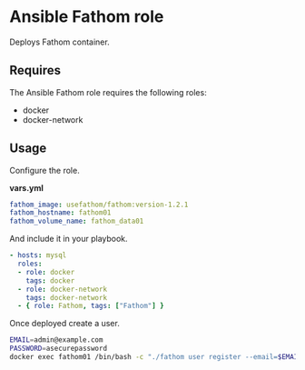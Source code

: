 # Ansible Fathom role

Deploys Fathom container.

## Requires

The Ansible Fathom role requires the following roles:

* docker
* docker-network

## Usage

Configure the role.

**vars.yml**

```yml
fathom_image: usefathom/fathom:version-1.2.1
fathom_hostname: fathom01
fathom_volume_name: fathom_data01
````

And include it in your playbook.

```yml
- hosts: mysql
  roles:
  - role: docker
    tags: docker
  - role: docker-network
    tags: docker-network
  - { role: Fathom, tags: ["Fathom"] }
```

Once deployed create a user.

```bash
EMAIL=admin@example.com
PASSWORD=asecurepassword
docker exec fathom01 /bin/bash -c "./fathom user register --email=$EMAIL --password=$PASSWORD"
```
